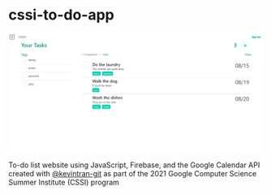# cssi-to-do-app

![](preview.png)

To-do list website using JavaScript, Firebase, and the Google Calendar API created with [@kevintran-git](https://github.com/kevintran-git) as part of the 2021 Google Computer Science Summer Institute (CSSI) program
